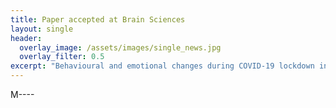 ```yaml
---
title: Paper accepted at Brain Sciences 
layout: single
header:
  overlay_image: /assets/images/single_news.jpg
  overlay_filter: 0.5
excerpt: "Behavioural and emotional changes during COVID-19 lockdown in an Italian paediatric population with neurologic and psychiatric disorders"
---
```


M----